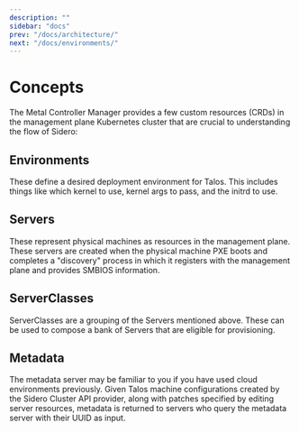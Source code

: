 ```yaml
---
description: ""
sidebar: "docs"
prev: "/docs/architecture/"
next: "/docs/environments/"
---
```


# Concepts

The Metal Controller Manager provides a few custom resources (CRDs) in the management plane Kubernetes cluster that are crucial to understanding the flow of Sidero:

## Environments

These define a desired deployment environment for Talos.
This includes things like which kernel to use, kernel args to pass, and the initrd to use.

## Servers

These represent physical machines as resources in the management plane.
These servers are created when the physical machine PXE boots and completes a "discovery" process in which it registers with the management plane and provides SMBIOS information.

## ServerClasses

ServerClasses are a grouping of the Servers mentioned above.
These can be used to compose a bank of Servers that are eligible for provisioning.

## Metadata

The metadata server may be familiar to you if you have used cloud environments previously.
Given Talos machine configurations created by the Sidero Cluster API provider, along with patches specified by editing server resources, metadata is returned to servers who query the metadata server with their UUID as input.
